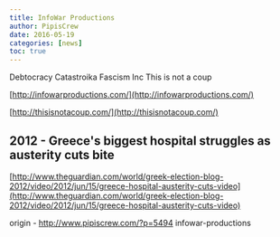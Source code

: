 ```yaml
---
title: InfoWar Productions
author: PipisCrew
date: 2016-05-19
categories: [news]
toc: true
---
```


Debtocracy
Catastroika
Fascism Inc
This is not a coup

[http://infowarproductions.com/](http://infowarproductions.com/)

[http://thisisnotacoup.com/](http://thisisnotacoup.com/)

## 2012 - Greece's biggest hospital struggles as austerity cuts bite

[http://www.theguardian.com/world/greek-election-blog-2012/video/2012/jun/15/greece-hospital-austerity-cuts-video](http://www.theguardian.com/world/greek-election-blog-2012/video/2012/jun/15/greece-hospital-austerity-cuts-video)

origin - http://www.pipiscrew.com/?p=5494 infowar-productions